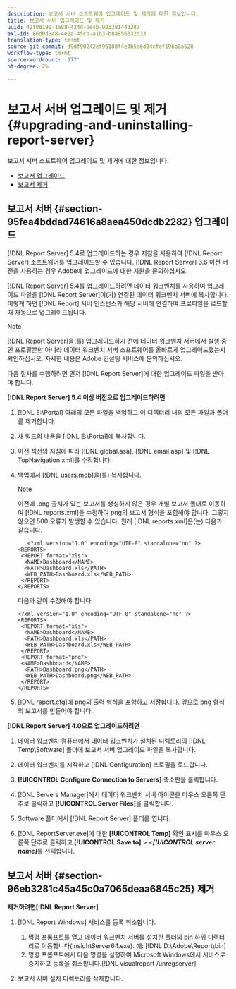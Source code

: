 ```yaml
---
description: 보고서 서버 소프트웨어 업그레이드 및 제거에 대한 정보입니다.
title: 보고서 서버 업그레이드 및 제거
uuid: 42f0d190-1a88-424d-be4b-90338144d287
exl-id: 86d0d848-4e2a-45cb-a1b3-b8a856332d33
translation-type: tm+mt
source-git-commit: d9df90242ef96188f4e4b5e6d04cfef196b0a628
workflow-type: tm+mt
source-wordcount: '377'
ht-degree: 2%

---
```


# 보고서 서버 업그레이드 및 제거{#upgrading-and-uninstalling-report-server}

보고서 서버 소프트웨어 업그레이드 및 제거에 대한 정보입니다.

* [보고서 업그레이드](../../../home/c-rpt-oview/c-inst-rpt/c-upgrade-uninstall-rpt.md#section-95fea4bddad74616a8aea450dcdb2282)
* [보고서 제거](../../../home/c-rpt-oview/c-inst-rpt/c-upgrade-uninstall-rpt.md#section-96eb3281c45a45c0a7065deaa6845c25)

## 보고서 서버 {#section-95fea4bddad74616a8aea450dcdb2282} 업그레이드

[!DNL Report Server] 5.4로 업그레이드하는 경우 지침을 사용하여 [!DNL Report Server] 소프트웨어를 업그레이드할 수 있습니다. [!DNL Report Server] 3.6 이전 버전을 사용하는 경우 Adobe에 업그레이드에 대한 지원을 문의하십시오.

[!DNL Report Server] 5.4를 업그레이드하려면 데이터 워크벤치를 사용하여 업그레이드 파일을 [!DNL Report Server]이(가) 연결된 데이터 워크벤치 서버에 복사합니다. 이렇게 하면 [!DNL Report] 서버 인스턴스가 해당 서버에 연결하여 프로파일을 로드할 때 자동으로 업그레이드됩니다.

>[!NOTE]
>
>[!DNL Report Server]을(를) 업그레이드하기 전에 데이터 워크벤치 서버에서 실행 중인 프로필뿐만 아니라 데이터 워크벤치 서버 소프트웨어를 올바르게 업그레이드했는지 확인하십시오. 자세한 내용은 Adobe 컨설팅 서비스에 문의하십시오.

다음 절차를 수행하려면 먼저 [!DNL Report Server]에 대한 업그레이드 파일을 받아야 합니다.

**[!DNL Report Server] 5.4 이상 버전으로 업그레이드하려면**

1. [!DNL E:\Portal] 아래의 모든 파일을 백업하고 이 디렉터리 내의 모든 파일과 폴더를 제거합니다.
1. 새 빌드의 내용을 [!DNL E:\Portal]에 복사합니다.
1. 이전 섹션의 지침에 따라 [!DNL global.asa], [!DNL email.asp] 및 [!DNL TopNavigation.xml]를 수정합니다.

1. 백업에서 [!DNL users.mdb]을(를) 복사합니다.

   >[!NOTE]
   >
   >이전에 .png 출처가 있는 보고서를 생성하지 않은 경우 개별 보고서 폴더로 이동하여 [!DNL reports.xml]을 수정하여 png의 보고서 형식을 포함해야 합니다. 그렇지 않으면 500 오류가 발생할 수 있습니다. 원래 [!DNL reports.xml]은(는) 다음과 같습니다.

   ```
      <?xml version="1.0" encoding="UTF-8" standalone="no" ?>
   <REPORTS>
    <REPORT format="xls">
     <NAME>Dashboard</NAME>
     <PATH>Dashboard.xls</PATH>
     <WEB_PATH>Dashboard.xls</WEB_PATH>
    </REPORT>
   </REPORTS>
   ```

   다음과 같이 수정해야 합니다.

   ```
   <?xml version="1.0" encoding="UTF-8" standalone="no" ?>
   <REPORTS>
    <REPORT format="xls">
     <NAME>Dashboard</NAME>
     <PATH>Dashboard.xls</PATH>
     <WEB_PATH>Dashboard.xls</WEB_PATH>
    </REPORT>
    <REPORT format="png">
    <NAME>Dashboard</NAME>
     <PATH>Dashboard.png</PATH>
     <WEB_PATH>Dashboard.png</WEB_PATH>
    </REPORT>
   </REPORTS>
   ```

1. [!DNL report.cfg]에 png의 출력 형식을 포함하고 저장합니다. 앞으로 png 형식의 보고서를 만들어야 합니다.

**[!DNL Report Server] 4.0으로 업그레이드하려면**

1. 데이터 워크벤치 컴퓨터에서 데이터 워크벤치가 설치된 디렉토리의 [!DNL Temp\Software] 폴더에 보고서 서버 업그레이드 파일을 복사합니다.
1. 데이터 워크벤치를 시작하고 [!DNL Configuration] 프로필을 로드합니다.
1. **[!UICONTROL Configure Connection to Servers]** 축소판을 클릭합니다.
1. [!DNL Servers Manager]에서 데이터 워크벤치 서버 아이콘을 마우스 오른쪽 단추로 클릭하고 **[!UICONTROL Server Files]**&#x200B;을 클릭합니다.

1. Software 폴더에서 [!DNL Report Server] 폴더를 엽니다.
1. [!DNL ReportServer.exe]에 대한 **[!UICONTROL Temp]** 확인 표시를 마우스 오른쪽 단추로 클릭하고 **[!UICONTROL Save to]** > *&lt;**[!UICONTROL server name]***&#x200B;를 선택합니다.

## 보고서 서버 {#section-96eb3281c45a45c0a7065deaa6845c25} 제거

**제거하려면[!DNL Report Server]**

1. [!DNL Report Windows] 서비스를 등록 취소합니다.

   1. 명령 프롬프트를 열고 데이터 워크벤치 서버를 설치한 폴더의 bin 하위 디렉터리로 이동합니다(InsightServer64.exe). 예: [!DNL D:\Adobe\Report\bin]
   1. 명령 프롬프트에서 다음 명령을 실행하여 Microsoft Windows에서 서비스로 중지하고 등록을 취소합니다.[!DNL visualreport /unregserver]

1. 보고서 서버 설치 디렉토리를 삭제합니다.
